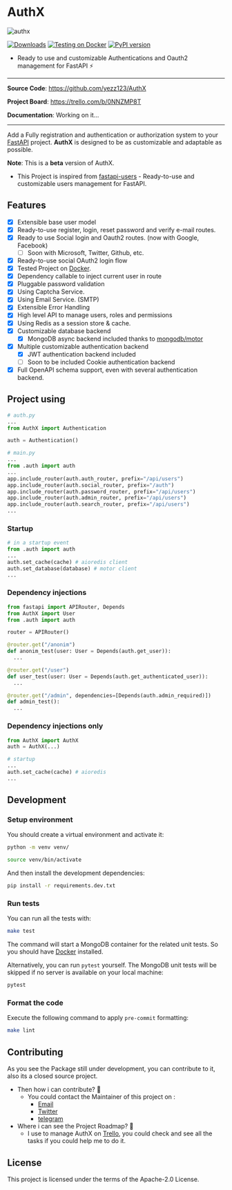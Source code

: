 # AuthX

![authx](.github/header.svg)

[![Downloads](https://pepy.tech/badge/authx/month)](https://pepy.tech/project/authx)
[![Testing on Docker](https://github.com/yezz123/AuthX/actions/workflows/docker.yml/badge.svg)](https://github.com/yezz123/AuthX/actions/workflows/docker.yml)
[![PyPI version](https://badge.fury.io/py/AuthX.svg)](https://badge.fury.io/py/AuthX)

- Ready to use and customizable Authentications and Oauth2 management for FastAPI ⚡

---

**Source Code**: <https://github.com/yezz123/AuthX>

**Project Board**: <https://trello.com/b/0NNZMP8T>

**Documentation**: Working on it...

---

Add a Fully registration and authentication or authorization system to your [FastAPI](https://fastapi.tiangolo.com/) project. **AuthX** is designed to be as customizable and adaptable as possible.

__Note__: This is a **beta** version of AuthX.

- This Project is inspired from [fastapi-users](https://github.com/fastapi-users/fastapi-users) - Ready-to-use and customizable users management for FastAPI.

## Features

- [X] Extensible base user model
- [X] Ready-to-use register, login, reset password and verify e-mail routes.
- [X] Ready to use Social login and Oauth2 routes. (now with Google, Facebook)
  - [ ] Soon with Microsoft, Twitter, Github, etc.
- [X] Ready-to-use social OAuth2 login flow
- [X] Tested Project on [Docker](https://docker.com/).
- [X] Dependency callable to inject current user in route
- [X] Pluggable password validation
- [X] Using Captcha Service.
- [X] Using Email Service. (SMTP)
- [X] Extensible Error Handling
- [X] High level API to manage users, roles and permissions
- [X] Using Redis as a session store & cache.
- [X] Customizable database backend
  - [X] MongoDB async backend included thanks to [mongodb/motor](https://github.com/mongodb/motor)
- [X] Multiple customizable authentication backend
  - [X] JWT authentication backend included
  - [ ] Soon to be included Cookie authentication backend
- [X] Full OpenAPI schema support, even with several authentication backend.

## Project using

```python
# auth.py
...
from AuthX import Authentication

auth = Authentication()

# main.py
...
from .auth import auth
...
app.include_router(auth.auth_router, prefix="/api/users")
app.include_router(auth.social_router, prefix="/auth")
app.include_router(auth.password_router, prefix="/api/users")
app.include_router(auth.admin_router, prefix="/api/users")
app.include_router(auth.search_router, prefix="/api/users")
...
```

### Startup

```python
# in a startup event
from .auth import auth
...
auth.set_cache(cache) # aioredis client
auth.set_database(database) # motor client
...
```

### Dependency injections

```python
from fastapi import APIRouter, Depends
from AuthX import User
from .auth import auth

router = APIRouter()

@router.get("/anonim")
def anonim_test(user: User = Depends(auth.get_user)):
  ...

@router.get("/user")
def user_test(user: User = Depends(auth.get_authenticated_user)):
  ...

@router.get("/admin", dependencies=[Depends(auth.admin_required)])
def admin_test():
  ...

```

### Dependency injections only

```python
from AuthX import AuthX
auth = AuthX(...)

# startup
...
auth.set_cache(cache) # aioredis
...
```

## Development

### Setup environment

You should create a virtual environment and activate it:

```bash
python -m venv venv/
```

```bash
source venv/bin/activate
```

And then install the development dependencies:

```bash
pip install -r requirements.dev.txt
```

### Run tests

You can run all the tests with:

```bash
make test
```

The command will start a MongoDB container for the related unit tests. So you should have [Docker](https://www.docker.com/get-started) installed.

Alternatively, you can run `pytest` yourself. The MongoDB unit tests will be skipped if no server is available on your local machine:

```bash
pytest
```

### Format the code

Execute the following command to apply `pre-commit` formatting:

```bash
make lint
```

## Contributing

As you see the Package still under development, you can contribute to it, also its a closed source project.

- Then how i can contribute? 🤔
  - You could contact the Maintainer of this project on :
    - [Email](mailto:yasserth19@gmail.com)
    - [Twitter](https://twitter.com/THyasser1)
    - [telegram](https://t.me/yezz123)
- Where i can see the Project Roadmap? 🤔
  - I use to manage AuthX on [Trello](https://trello.com/b/0NNZMP8T), you could check and see all the tasks if you could help me to do it.

## License

This project is licensed under the terms of the Apache-2.0 License.
